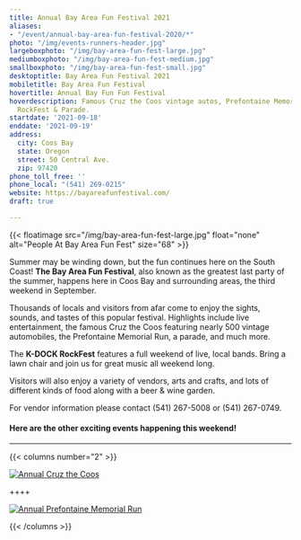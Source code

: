 ```yaml
---
title: Annual Bay Area Fun Festival 2021
aliases:
- "/event/annual-bay-area-fun-festival-2020/*"
photo: "/img/events-runners-header.jpg"
largeboxphoto: "/img/bay-area-fun-fest-large.jpg"
mediumboxphoto: "/img/bay-area-fun-fest-medium.jpg"
smallboxphoto: "/img/bay-area-fun-fest-small.jpg"
desktoptitle: Bay Area Fun Festival 2021
mobiletitle: Bay Area Fun Festival
hovertitle: Annual Bay Fun Fun Festival
hoverdescription: Famous Cruz the Coos vintage autos, Prefontaine Memorial Run, K-DOCK
  RockFest & Parade.
startdate: '2021-09-18'
enddate: '2021-09-19'
address:
  city: Coos Bay
  state: Oregon
  street: 50 Central Ave.
  zip: 97420
phone_toll_free: ''
phone_local: "(541) 269-0215"
website: https://bayareafunfestival.com/
draft: true

---
```

{{< floatimage src="/img/bay-area-fun-fest-large.jpg" float="none" alt="People At Bay Area Fun Fest" size="68" >}}

Summer may be winding down, but the fun continues here on the South Coast! **The Bay Area Fun Festival**, also known as the greatest last party of the summer, happens here in Coos Bay and surrounding areas, the third weekend in September.

Thousands of locals and visitors from afar come to enjoy the sights, sounds, and tastes of this popular festival. Highlights include live entertainment, the famous Cruz the Coos featuring nearly 500 vintage automobiles, the Prefontaine Memorial Run, a parade, and much more.

The **K-DOCK RockFest** features a full weekend of live, local bands. Bring a lawn chair and join us for great music all weekend long.

Visitors will also enjoy a variety of vendors, arts and crafts, and lots of different kinds of food along with a beer & wine garden.

For vendor information please contact (541) 267-5008 or (541) 267-0749.

#### Here are the other exciting events happening this weekend!

***

{{< columns number="2" >}}

[![Annual Cruz the Coos](/img/cruz-the-coos-column.jpg)](/event/annual-cruz-the-coos/)

\++++

[![Annual Prefontaine Memorial Run](/img/prefontaine-run-column.jpg)](/event/annual-prefontaine-memorial-run/)

{{< /columns >}}